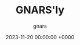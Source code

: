 ---
layout: post
title: GNARS'ly
description:
date: 2023-11-20 00:00:00 +0000
permalink: /gnars-ly/
author: gnars
image: https://ipfs.decentralized-content.com/ipfs/bafybeifaquuf42pfb35zempkoscudmkuhqczlipuqa4jr6clex45a3wh64
image_caption:
video_embed: https://zora.co/collect/zora:0xd11f5c95a167afdb94a990dd2ff21086df0c39da/1/embed?referrer=0x11404F59b482a173c22BbA38e1C3FB83f7B2607A
tags: [skateboarding, releases]
featured: true
---